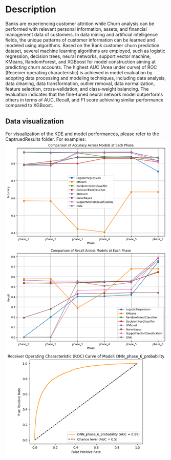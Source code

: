 # Description
Banks are experiencing customer attrition while Churn analysis can be performed with relevant personal information, assets, and financial management data of customers. In data mining and artificial intelligence fields, the unique patterns of customer information can be learned and modeled using algorithms. Based on the Bank customer churn prediction dataset, several machine learning algorithms are employed, such as logistic regression, decision trees, neural networks, support vector machine, KMeans, RandomForest, and XGBoost for model construction aiming at predicting churn accounts. The highest AUC (Area under curve) of ROC (Receiver operating characteristic) is achieved in model evaluation by adopting data processing and modeling techniques, including data analysis, data cleaning, data transformation, outlier removal, data normalization, feature selection, cross-validation, and class-weight balancing. The evaluation indicates that the fine-tuned neural network model outperforms others in terms of AUC, Recall, and F1 score achieving similar performance compared to XGBoost.

## Data visualization
For visualization of the KDE and model performances, please refer to the CaptruedResults folder.
For examples:
![image](https://github.com/OliverWONG-MsC-EEE/COMP5511_Project/blob/main/CapturedResults/Models/Accuracy.png)
![image](https://github.com/OliverWONG-MsC-EEE/COMP5511_Project/blob/main/CapturedResults/Models/Recall.png)
![image](https://github.com/OliverWONG-MsC-EEE/COMP5511_Project/blob/main/CapturedResults/Models/DNN/phase/probability/6.png)

